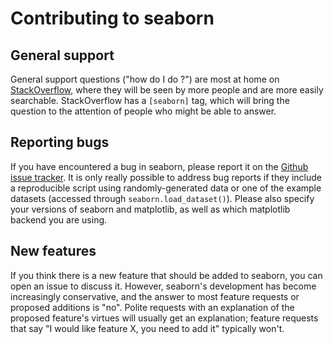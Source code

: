 Contributing to seaborn
=======================

General support
---------------

General support questions ("how do I do <x>?") are most at home on [StackOverflow](http://stackoverflow.com/), where they will be seen by more people and are more easily searchable. StackOverflow has a `[seaborn]` tag, which will bring the question to the attention of people who might be able to answer.

Reporting bugs
--------------

If you have encountered a bug in seaborn, please report it on the [Github issue tracker](https://github.com/mwaskom/seaborn/issues/new). It is only really possible to address bug reports if they include a reproducible script using randomly-generated data or one of the example datasets (accessed through `seaborn.load_dataset()`). Please also specify your versions of seaborn and matplotlib, as well as which matplotlib backend you are using.

New features
------------

If you think there is a new feature that should be added to seaborn, you can open an issue to discuss it. However, seaborn's development has become increasingly conservative, and the answer to most feature requests or proposed additions is "no". Polite requests with an explanation of the proposed feature's virtues will usually get an explanation; feature requests that say "I would like feature X, you need to add it" typically won't.
